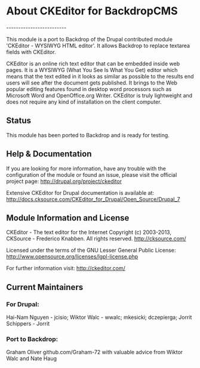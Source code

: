 <h1>About CKEditor for BackdropCMS</h1>
-------------------------

This module is a port to Backdrop of the Drupal contributed module 'CKEditor - WYSIWYG HTML editor'. 
It allows Backdrop to replace textarea fields with CKEditor.

CKEditor is an online rich text editor that can be embedded inside web pages.
It is a WYSIWYG (What You See Is What You Get) editor which means that the
text edited in it looks as similar as possible to the results end users will
see after the document gets published. It brings to the Web popular editing
features found in desktop word processors such as Microsoft Word and
OpenOffice.org Writer. CKEditor is truly lightweight and does not require any
kind of installation on the client computer.

<h2>Status</h2>
This module has been ported to Backdrop and is ready for testing.

<h2>Help & Documentation</h2>

If you are looking for more information, have any trouble with the configuration of the module
or found an issue, please visit the official project page:
  http://drupal.org/project/ckeditor

Extensive CKEditor for Drupal documentation is available at:
  http://docs.cksource.com/CKEditor_for_Drupal/Open_Source/Drupal_7



<h2>Module Information and License</h2>

CKEditor - The text editor for the Internet
Copyright (c) 2003-2013, CKSource - Frederico Knabben. All rights reserved.
http://cksource.com/

Licensed under the terms of the GNU Lesser General Public License:
    http://www.opensource.org/licenses/lgpl-license.php

For further information visit:
    http://ckeditor.com/
    
    
<h2>Current Maintainers</h2>

<h3>For Drupal:</h3>

Hai-Nam Nguyen - jcisio; 
Wiktor Walc - wwalc;
mkesicki;
dczepierga; 
Jorrit Schippers - Jorrit


<h3>Port to Backdrop:</h3>
Graham Oliver github.com/Graham-72
with valuable advice from Wiktor Walc and Nate Haug
